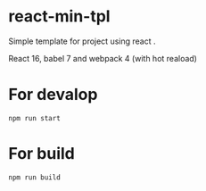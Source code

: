 # react-min-tpl
Simple template for project using react .

React 16, babel 7 and webpack 4 (with hot reaload)


# For devalop
```
npm run start
```

# For build
```
npm run build
```
